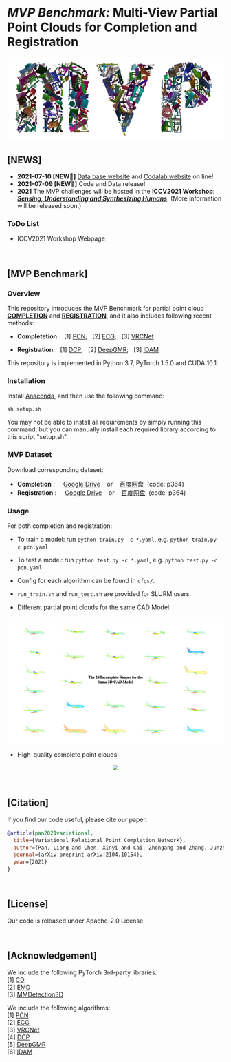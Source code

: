 # *MVP Benchmark:* Multi-View Partial Point Clouds for Completion and Registration
<p align="center"> 
<img src="images/logo.png">
</p>


## [NEWS]
- **2021-07-10 [NEW:partying_face:]** [Data base website](https://mvp-dataset.github.io/index.html) and [Codalab website](https://competitions.codalab.org/competitions/33430?secret_key=116a82d2-ebfd-4b73-98d7-cbace301ddc2) on line!
- **2021-07-09 [NEW:partying_face:]** Code and Data release!
- **2021** The MVP challenges will be hosted in the **ICCV2021 Workshop**: ***[Sensing, Understanding and Synthesizing Humans](https://sense-human.github.io/)***.
(More information will be released soon.)

### ToDo List
+ ICCV2021 Workshop Webpage
<!-- + Codalab Webpage -->

<br>


## [MVP Benchmark]

### Overview
This repository introduces the MVP Benchmark for partial point cloud **[COMPLETION](https://github.com/paul007pl/MVP_Benchmark/tree/main/completion)** and **[REGISTRATION](https://github.com/paul007pl/MVP_Benchmark/tree/main/registration)**, and it also includes following recent methods:

+ **Completetion:**
    &nbsp;&nbsp;[1] [PCN](https://github.com/wentaoyuan/pcn); &nbsp;&nbsp;[2] [ECG](https://github.com/paul007pl/ECG); &nbsp;&nbsp;[3] [VRCNet](https://github.com/paul007pl/VRCNet)

+ **Registration:**
    &nbsp;&nbsp;[1] [DCP](https://github.com/WangYueFt/dcp); &nbsp;&nbsp;[2] [DeepGMR](https://github.com/wentaoyuan/deepgmr); &nbsp;&nbsp;[3] [IDAM](https://github.com/jiahaowork/idam)

This repository is implemented in Python 3.7, PyTorch 1.5.0 and CUDA 10.1. 


### Installation
Install [Anaconda](https://docs.anaconda.com/anaconda/install/index.html), and then use the following command:
```
sh setup.sh
```
You may not be able to install all requirements by simply running this command, but you can manually install each required library according to this script "setup.sh".


### MVP Dataset
Download corresponding dataset:
  + **Completion** :&nbsp;&nbsp;&nbsp;&nbsp; [Google Drive](https://drive.google.com/drive/folders/1XxZ4M_dOB3_OG1J6PnpNvrGTie5X9Vk_) &nbsp;&nbsp; or &nbsp;&nbsp; [百度网盘](https://pan.baidu.com/s/18pli79KSGGsWQ8FPiSW9qg)&nbsp;&nbsp;(code: p364)
  + **Registration** :&nbsp;&nbsp;&nbsp;&nbsp; [Google Drive](https://drive.google.com/drive/folders/1RlUW0vmmyqxkBTM_ITVguAjxzIS1MFz4) &nbsp;&nbsp; or &nbsp;&nbsp; [百度网盘](https://pan.baidu.com/s/18pli79KSGGsWQ8FPiSW9qg)&nbsp;&nbsp;(code: p364)


### Usage
For both completion and registration:
  + To train a model: run `python train.py -c *.yaml`, e.g. `python train.py -c pcn.yaml`
  + To test a model: run `python test.py -c *.yaml`, e.g. `python test.py -c pcn.yaml`
  + Config for each algorithm can be found in `cfgs/`.
  + `run_train.sh` and `run_test.sh` are provided for SLURM users. 


+ Different partial point clouds for the same CAD Model:
<p align="center"> 
<img src="images/partial_pcds.gif", style="zoom: 75%;">
</p>

+ High-quality complete point clouds:
<p align="center"> 
<img src="images/complete_pcds.gif", style="zoom: 75%;">
</p>

<br>


## [Citation]
If you find our code useful, please cite our paper:
```bibtex
@article{pan2021variational,
  title={Variational Relational Point Completion Network},
  author={Pan, Liang and Chen, Xinyi and Cai, Zhongang and Zhang, Junzhe and Zhao, Haiyu and Yi, Shuai and Liu, Ziwei},
  journal={arXiv preprint arXiv:2104.10154},
  year={2021}
}
```

<br>


## [License]
Our code is released under Apache-2.0 License.

<br>


## [Acknowledgement]
We include the following PyTorch 3rd-party libraries:  
[1] [CD](https://github.com/ThibaultGROUEIX/ChamferDistancePytorch)  
[2] [EMD](https://github.com/Colin97/MSN-Point-Cloud-Completion)  
[3] [MMDetection3D](https://github.com/open-mmlab/mmdetection3d)  

We include the following algorithms:  
[1] [PCN](https://github.com/wentaoyuan/pcn)  
[2] [ECG](https://github.com/paul007pl/ECG)  
[3] [VRCNet](https://github.com/paul007pl/VRCNet)  
[4] [DCP](https://github.com/WangYueFt/dcp)  
[5] [DeepGMR](https://github.com/wentaoyuan/deepgmr)  
[6] [IDAM](https://github.com/jiahaowork/idam)  
